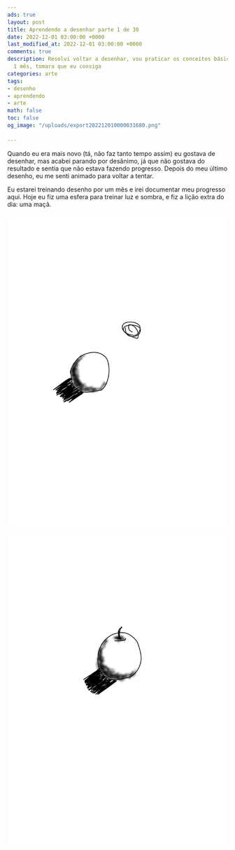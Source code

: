 ```yaml
---
ads: true
layout: post
title: Aprendendo a desenhar parte 1 de 30
date: 2022-12-01 03:00:00 +0000
last_modified_at: 2022-12-01 03:00:00 +0000
comments: true
description: Resolvi voltar a desenhar, vou praticar os conceitos básicos durante
  1 mês, tomara que eu consiga
categories: arte
tags:
- desenho
- aprendendo
- arte
math: false
toc: false
og_image: "/uploads/export202212010000031680.png"

---
```

Quando eu era mais novo (tá, não faz tanto tempo assim) eu gostava de desenhar, mas acabei parando por desânimo, já que não gostava do resultado e sentia que não estava fazendo progresso. Depois do meu último desenho, eu me senti animado para voltar a tentar.

Eu estarei treinando desenho por um mês e irei documentar meu progresso aqui. Hoje eu fiz uma esfera para treinar luz e sombra, e fiz a lição extra do dia: uma maçã.

![Uma esfera sombreada](/uploads/export202212010000031680.png "Parece de cera")

![Uma maçã](/uploads/export202212010014454220.png "Eu não morderia essa maçã")

